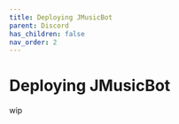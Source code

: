 ```yaml
---
title: Deploying JMusicBot
parent: Discord
has_children: false
nav_order: 2
---
```


# Deploying JMusicBot
wip
